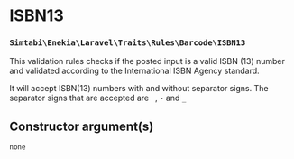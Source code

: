 # ISBN13
### `Simtabi\Enekia\Laravel\Traits\Rules\Barcode\ISBN13`

This validation rules checks if the posted input is a valid ISBN (13) number and validated according to the International
ISBN Agency standard.

It will accept ISBN(13) numbers with and without separator signs. The separator signs that are accepted are
` `, `-` and `_`

## Constructor argument(s)

```php
none
```